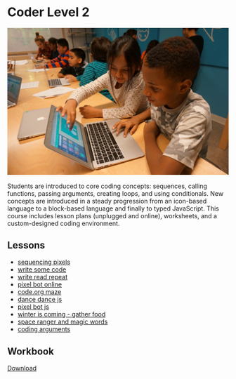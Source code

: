 # Coder Level 2

![coder level 2](../../images/coder-level-2.jpg)

Students are introduced to core coding concepts: sequences, calling functions, passing arguments, creating loops, and using conditionals. New concepts are introduced in a steady progression from an icon-based language to a block-based language and finally to typed JavaScript. This course includes lesson plans (unplugged and online), worksheets, and a custom-designed coding environment.

## Lessons

- [sequencing pixels](lesson-plans/lesson-1.html)
- [write some code](lesson-plans/lesson-2.html)
- [write read repeat](lesson-plans/lesson-3.html)
- [pixel bot online](lesson-plans/lesson-4.html)
- [code.org maze](lesson-plans/lesson-5.html)
- [dance dance js](lesson-plans/lesson-6.html)
- [pixel bot js](lesson-plans/lesson-7.html)
- [winter is coming - gather food](lesson-plans/lesson-8.html)
- [space ranger and magic words](lesson-plans/lesson-9.html)
- [coding arguments](lesson-plans/lesson-10.html)

## Workbook

<div style="margin-top: 1em;"><a href="Workbook.pdf" target="_blank">Download </a></div>

